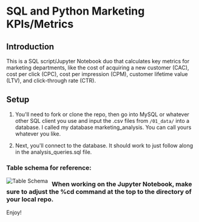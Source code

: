 # SQL and Python Marketing KPIs/Metrics

## Introduction
This is a SQL script/Jupyter Notebook duo that calculates key metrics for marketing departments, like the cost of acquiring a new customer (CAC), cost per click (CPC), cost per impression (CPM), customer lifetime value (LTV), and click-through rate (CTR).

## Setup

1. You'll need to fork or clone the repo, then go into MySQL or whatever other SQL client you use and input the .csv files from `/01_data/` into a database. I called my database marketing_analysis. You can call yours whatever you like.

2. Next, you'll connect to the database. It should work to just follow along in the analysis_queries.sql file.

### Table schema for reference:
<img src="https://github.com/rileypredum/marketing_analytics_sql/tree/master/03_images/tableschema.png?raw=true"
     alt="Table Schema"
     style="float: left; margin-right: 10px;" />

### When working on the Jupyter Notebook, make sure to adjust the %cd command at the top to the directory of your local repo.

Enjoy!
